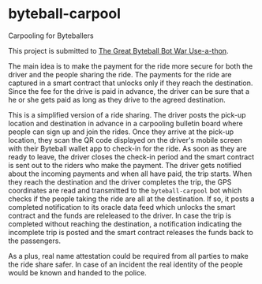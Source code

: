 # byteball-carpool
Carpooling for Byteballers

This project is submitted to [The Great Byteball Bot War Use-a-thon](https://wiki.byteball.org/Use-a-thon/botwar).

The main idea is to make the payment for the ride more secure for both the driver and the people sharing the ride.
The payments for the ride are captured in a smart contract that unlocks only if they reach the destination. Since
the fee for the drive is paid in advance, the driver can be sure that a he or she gets paid as long as they drive
to the agreed destination.

This is a simplified version of a ride sharing. The driver posts the pick-up location and destination in advance in a
carpooling bulletin board where people can sign up and join the rides. Once they arrive at the pick-up location, they
scan the QR code displayed on the driver's mobile screen with their Byteball wallet app to check-in for the ride. As
soon as they are ready to leave, the driver closes the check-in period and the smart contract is sent out to the riders who
make the payment. The driver gets notified about the incoming payments and when all have paid, the trip starts. When they
reach the destination and the driver completes the trip, the GPS coordinates are read and transmitted to the
`byteball-carpool` bot which checks if the people taking the ride are all at the destination. If so, it posts a 
completed notification to its oracle data feed which unlocks the smart contract and the funds are releleased to the
driver. In case the trip is completed without reaching the destination, a notification indicating the incomplete trip is
posted and the smart contract releases the funds back to the passengers.

As a plus, real name attestation could be required from all parties to make the ride share safer. In case of an incident
the real identity of the people would be known and handed to the police.
